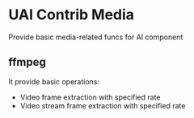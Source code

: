 # UAI Contrib Media

Provide basic media-related funcs for AI component

## ffmpeg

It provide basic operations:
 
 - Video frame extraction with specified rate
 - Video stream frame extraction with specified rate